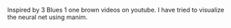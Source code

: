 Inspired by 3 Blues 1 one brown videos on youtube. I have tried to visualize the neural net using manim.
